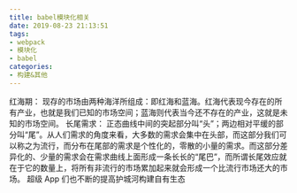 ```yaml
---
title: babel模块化相关
date: 2019-08-23 21:13:51
tags: 
- webpack
- 模块化
- babel
categories: 
- 构建&其他
---
```

红海期：
    现存的市场由两种海洋所组成：即红海和蓝海。红海代表现今存在的所有产业，也就是我们已知的市场空间；蓝海则代表当今还不存在的产业，这就是未知的市场空间。
长尾需求：
    正态曲线中间的突起部分叫“头”；两边相对平缓的部分叫“尾”。从人们需求的角度来看，大多数的需求会集中在头部，而这部分我们可以称之为流行，而分布在尾部的需求是个性化的，零散的小量的需求。而这部分差异化的、少量的需求会在需求曲线上面形成一条长长的“尾巴”，而所谓长尾效应就在于它的数量上，将所有非流行的市场累加起来就会形成一个比流行市场还大的市场。
超级 App 们也不断的提高护城河构建自有生态